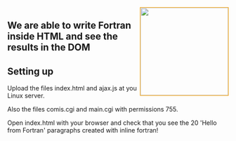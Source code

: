 <img src="https://github.com/yioryhos/f77html/blob/F77HTML/logo.png" style="width:200px;border:solid 1px orange;float:right"/>

## We are able to write Fortran inside HTML and see the results in the DOM

Setting up
----------

Upload the files index.html and ajax.js at you Linux server. 

Also the files comis.cgi and main.cgi with permissions 755.

Open index.html with your browser and check that you see the 20 'Hello from Fortran' paragraphs created with inline fortran!
